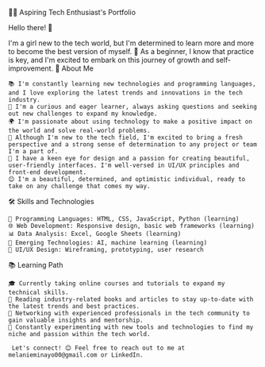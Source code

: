 👩‍💻 Aspiring Tech Enthusiast's Portfolio

Hello there! 👋

I'm a girl new to the tech world, but I'm determined to learn more and more to become the best version of myself. 🚀 As a beginner, I know that practice is key, and I'm excited to embark on this journey of growth and self-improvement.
🌟 About Me

    📚 I'm constantly learning new technologies and programming languages, and I love exploring the latest trends and innovations in the tech industry.
    🧠 I'm a curious and eager learner, always asking questions and seeking out new challenges to expand my knowledge.
    🌍 I'm passionate about using technology to make a positive impact on the world and solve real-world problems.
    💼 Although I'm new to the tech field, I'm excited to bring a fresh perspective and a strong sense of determination to any project or team I'm a part of.
    💅 I have a keen eye for design and a passion for creating beautiful, user-friendly interfaces. I'm well-versed in UI/UX principles and front-end development.
    😊 I'm a beautiful, determined, and optimistic individual, ready to take on any challenge that comes my way.

🛠️ Skills and Technologies

    📜 Programming Languages: HTML, CSS, JavaScript, Python (learning)
    🌐 Web Development: Responsive design, basic web frameworks (learning)
    📊 Data Analysis: Excel, Google Sheets (learning)
    🤖 Emerging Technologies: AI, machine learning (learning)
    🎨 UI/UX Design: Wireframing, prototyping, user research

📚 Learning Path

    🎓 Currently taking online courses and tutorials to expand my technical skills.
    📖 Reading industry-related books and articles to stay up-to-date with the latest trends and best practices.
    🤝 Networking with experienced professionals in the tech community to gain valuable insights and mentorship.
    🌱 Constantly experimenting with new tools and technologies to find my niche and passion within the tech world.

     Let's connect! 😊 Feel free to reach out to me at melanieminayo00@gmail.com or LinkedIn.

